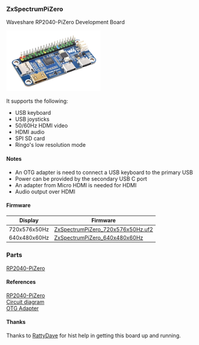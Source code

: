 ### ZxSpectrumPiZero
Waveshare RP2040-PiZero Development Board

<img src="./RP2040-PiZero-1.png" width="250px" />

It supports the following:
* USB keyboard
* USB joysticks
* 50/60Hz HDMI video
* HDMI audio
* SPI SD card
* Ringo's low resolution mode

#### Notes
* An OTG adapter is need to connect a USB keyboard to the primary USB
* Power can be provided by the secondary USB C port
* An adapter from Micro HDMI is needed for HDMI
* Audio output over HDMI

#### Firmware
| Display | Firmware |
| - | - |
| 720x576x50Hz | [ZxSpectrumPiZero_720x576x50Hz.uf2](/uf2-rp2040/ZxSpectrumPiZero_720x576x50Hz.uf2) |
| 640x480x60Hz | [ZxSpectrumPiZero_640x480x60Hz](/uf2-rp2040/ZxSpectrumPiZero_640x480x60Hz.uf2) |


### Parts
[RP2040-PiZero](https://www.waveshare.com/rp2040-pizero.htm)

#### References
[RP2040-PiZero](https://www.waveshare.com/rp2040-pizero.htm)<br/>
[Circuit diagram](http://cdn.static.spotpear.com/uploads/picture/learn/raspberry-pi/rpi-pico/rp2040-pizero/RP2040-PiZero.pdf)<br/>
[OTG Adapter]( https://www.amazon.co.uk/OTG/dp/B09CTSHZR7)<br/>

#### Thanks
Thanks to [RattyDave](https://github.com/RattyDAVE) for hist help in getting this board up and running.
